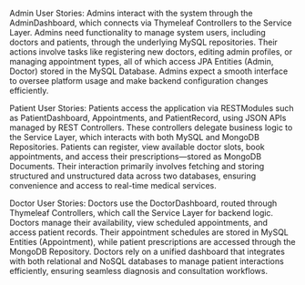 
Admin User Stories:
Admins interact with the system through the AdminDashboard, which connects via Thymeleaf Controllers to the Service Layer. Admins need functionality to manage system users, including doctors and patients, through the underlying MySQL repositories. Their actions involve tasks like registering new doctors, editing admin profiles, or managing appointment types, all of which access JPA Entities (Admin, Doctor) stored in the MySQL Database. Admins expect a smooth interface to oversee platform usage and make backend configuration changes efficiently.

Patient User Stories:
Patients access the application via RESTModules such as PatientDashboard, Appointments, and PatientRecord, using JSON APIs managed by REST Controllers. These controllers delegate business logic to the Service Layer, which interacts with both MySQL and MongoDB Repositories. Patients can register, view available doctor slots, book appointments, and access their prescriptions—stored as MongoDB Documents. Their interaction primarily involves fetching and storing structured and unstructured data across two databases, ensuring convenience and access to real-time medical services.

Doctor User Stories:
Doctors use the DoctorDashboard, routed through Thymeleaf Controllers, which call the Service Layer for backend logic. Doctors manage their availability, view scheduled appointments, and access patient records. Their appointment schedules are stored in MySQL Entities (Appointment), while patient prescriptions are accessed through the MongoDB Repository. Doctors rely on a unified dashboard that integrates with both relational and NoSQL databases to manage patient interactions efficiently, ensuring seamless diagnosis and consultation workflows.
